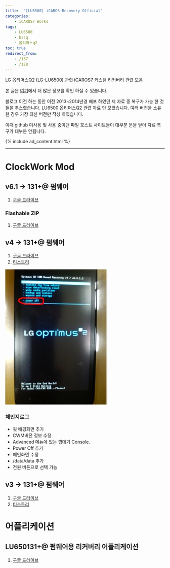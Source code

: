 ```yaml
---
title:  "[LU6500] iCAROS Recovery Official"
categories:
    - iCAROS7 Works
tags:
    - LU6500
    - bssq
    - 옵티머스q2
toc: true
redirect_from:
    - /137
    - /128
---
```

LG 옵티머스Q2 (LG-LU6500) 관련 iCAROS7 커스텀 리커버리 관련 모음

본 글은 [여기](https://minnote.net/icaros7%20works/BSSQ-Download/)에서 더 많은 정보를 확인 하실 수 있습니다.

블로그 이전 하는 동안 이전 2013~2014년경 배포 하였던 제 자료 중 복구가 가능 한 것들을 추스렸습니다.
LU6500 옵티머스Q2 관련 자료 만 모았습니다. 여러 버전을 소유한 경우 가장 최신 버전만 작성 하였습니다.

이때 github 미사용 및 사용 중이던 파일 호스트 사이트들이 대부분 문을 닫아 자료 복구가 대부분 안됩니다.

{% include ad_content.html %}

<hr>

# ClockWork Mod
## v6.1 -> 131+@ 펌웨어
1. <a href="https://drive.google.com/file/d/1RV84EGR8agqPugUoTeSZFeRQBvQQzzAc/view?usp=sharing" target="_blank">구글 드라이브</a>

### Flashable ZIP
1. <a href="https://drive.google.com/file/d/10T1rhFvx8jsq7cZDGVytFDYnd1s9YsLh/view?usp=sharing" target="_blank">구글 드라이브</a>

## v4 -> 131+@ 펌웨어
1. <a href="https://drive.google.com/file/d/1fMLLxC2z2_qyMbG8PChwNtEC89wUGtzD/view?usp=sharing" target="_blank">구글 드라이브</a>
2. <a href="https://minnote.tistory.com/attachment/cfile10.uf@1508163950B45FC8115243.img" target="_blank">티스토리</a>

![](/assets/2021-01-23-LU6500-iCAROS-Recovery/1.jpg)

### 체인지로그
- 뒷 배경화면 추가
- CWM버전 정보 수정
- Advanced 메뉴에 있는 껍데기 Console.
- Power Off 추가
- 메인화면 수정
- /data/data 추가
- 전원 버튼으로 선택 가능

## v3 -> 131+@ 펌웨어
1. <a href="https://drive.google.com/file/d/1ziMPfZOEjsAaLBIT_mMvujepmrmOr4at/view?usp=sharing" target="_blank">구글 드라이브</a>
2. <a href="https://minnote.tistory.com/attachment/cfile1.uf@1916BB4C50936FDB04DFD7.img" target="_blank">티스토리</a>

# 어플리케이션
## LU650131+@ 펌웨어용 리커버리 어플리케이션
1. <a href="https://drive.google.com/file/d/1wDvrhdr64dWwpNdRZN74yVSuBeFCv-dV/view?usp=sharing" target="_blank">구글 드라이브</a>